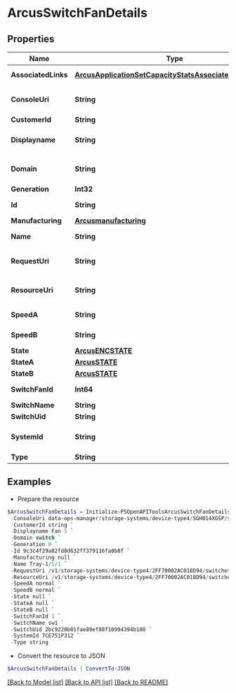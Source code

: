 # ArcusSwitchFanDetails
## Properties

Name | Type | Description | Notes
------------ | ------------- | ------------- | -------------
**AssociatedLinks** | [**ArcusApplicationSetCapacityStatsAssociatedLinksInner[]**](ArcusApplicationSetCapacityStatsAssociatedLinksInner.md) | Associated Links Details | [optional] 
**ConsoleUri** | **String** | consoleUri for detailed storage object | [optional] 
**CustomerId** | **String** | customerId | [optional] 
**Displayname** | **String** | Name to be used for display purposes | [optional] 
**Domain** | **String** | Domain that the resource belongs to | [optional] 
**Generation** | **Int32** | generation | [optional] 
**Id** | **String** | Unique Identifier of the resource. | [optional] 
**Manufacturing** | [**Arcusmanufacturing**](Arcusmanufacturing.md) |  | [optional] 
**Name** | **String** | Name of the resource. | [optional] 
**RequestUri** | **String** | resourceUri for detailed enclosure object | [optional] 
**ResourceUri** | **String** | resourceUri for detailed enclosure object | [optional] 
**SpeedA** | **String** | Switch fan speed | [optional] 
**SpeedB** | **String** | Switch fan speed | [optional] 
**State** | [**ArcusENCSTATE**](ArcusENCSTATE.md) |  | [optional] 
**StateA** | [**ArcusSTATE**](ArcusSTATE.md) |  | [optional] 
**StateB** | [**ArcusSTATE**](ArcusSTATE.md) |  | [optional] 
**SwitchFanId** | **Int64** | ID of the resource | [optional] 
**SwitchName** | **String** | Switch name | [optional] 
**SwitchUid** | **String** | Switch UID | [optional] 
**SystemId** | **String** | SystemUid/Serial Number  of the array. | [optional] 
**Type** | **String** | type | [optional] 

## Examples

- Prepare the resource
```powershell
$ArcusSwitchFanDetails = Initialize-PSOpenAPIToolsArcusSwitchFanDetails  -AssociatedLinks [{&quot;resourceUri&quot;:&quot;/v1/storage-systems/device-type4/2FF70002AC01F0FF&quot;,&quot;type&quot;:&quot;systems&quot;},{&quot;resourceUri&quot;:&quot;/v1/storage-systems/device-type4/2FF70002AC01F0FF/switches/9c3c4f29a82fd8d632ff379116fa0b8f&quot;,&quot;type&quot;:&quot;switches&quot;}] `
 -ConsoleUri data-ops-manager/storage-systems/device-type4/SGH014XGSP/switches/9c3c4f29a82fd8d632ff379116fa0b8f/switch-fans/8621946048c1cb24bdfc57e9b3b460ac `
 -CustomerId string `
 -Displayname Fan 5 `
 -Domain switch `
 -Generation 0 `
 -Id 9c3c4f29a82fd8d632ff379116fa0b8f `
 -Manufacturing null `
 -Name Tray-1/5/1 `
 -RequestUri /v1/storage-systems/device-type4/2FF70002AC018D94/switches/9c3c4f29a82fd8d632ff379116fa0b8f/switch-fans/8621946048c1cb24bdfc57e9b3b460ac `
 -ResourceUri /v1/storage-systems/device-type4/2FF70002AC018D94/switches/9c3c4f29a82fd8d632ff379116fa0b8f/switch-fans/8621946048c1cb24bdfc57e9b3b460ac `
 -SpeedA normal `
 -SpeedB normal `
 -State null `
 -StateA null `
 -StateB null `
 -SwitchFanId 1 `
 -SwitchName sw1 `
 -SwitchUid 2bc9220b01fae89ef88f10994394b180 `
 -SystemId 7CE751P312 `
 -Type string
```

- Convert the resource to JSON
```powershell
$ArcusSwitchFanDetails | ConvertTo-JSON
```

[[Back to Model list]](../README.md#documentation-for-models) [[Back to API list]](../README.md#documentation-for-api-endpoints) [[Back to README]](../README.md)


